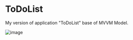 # ToDoList
My version of application "ToDoList" base of MVVM Model.

![image](https://user-images.githubusercontent.com/98419569/182384314-a788bbaf-63c9-44c1-8a69-f615106d08ba.png)
